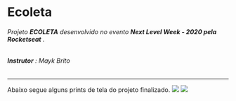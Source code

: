 # Ecoleta
###### Projeto **ECOLETA** desenvolvido no evento **Next Level Week - 2020 pela Rocketseat** .

###### **Instrutor** : Mayk Brito
---
Abaixo segue alguns prints de tela do projeto finalizado.
![](captures_projects_finisehd/home.png)
<img src="captures_projects_finisehd/home.png">
